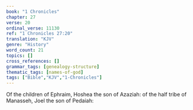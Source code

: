 ```yaml
---
book: "1 Chronicles"
chapter: 27
verse: 20
ordinal_verse: 11130
ref: "1 Chronicles 27:20"
translation: "KJV"
genre: "History"
word_count: 21
topics: []
cross_references: []
grammar_tags: [genealogy-structure]
thematic_tags: [names-of-god]
tags: ["Bible","KJV","1-Chronicles"]
---
```

Of the children of Ephraim, Hoshea the son of Azaziah: of the half tribe of Manasseh, Joel the son of Pedaiah:

